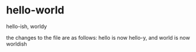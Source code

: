 # hello-world
hello-ish, worldy

the changes to the file are as follows:
hello is now hello-y, and world is now worldish
